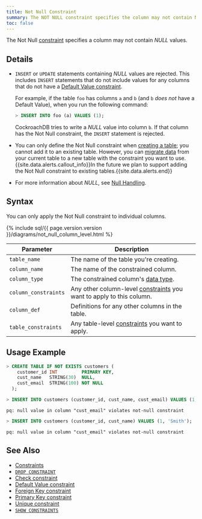 ```yaml
---
title: Not Null Constraint
summary: The NOT NULL constraint specifies the column may not contain NULL values.
toc: false
---
```


The Not Null [constraint](constraints.html) specifies a column may not contain *NULL* values.

<div id="toc"></div>

## Details

- `INSERT` or `UPDATE` statements containing *NULL* values are rejected. This includes `INSERT` statements that do not include values for any columns that do not have a [Default Value constraint](default-value.html). 

  For example, if the table `foo` has columns `a` and `b` (and `b` *does not* have a Default Value), when you run the following command:

  ~~~ sql
  > INSERT INTO foo (a) VALUES (1);
  ~~~

  CockroachDB tries to write a *NULL* value into column `b`. If that column has the Not Null constraint, the `INSERT` statement is rejected.

- You can only define the Not Null constraint when [creating a table](#syntax); you cannot add it to an existing table. However, you can [migrate data](constraints.html#table-migrations-to-add-or-change-immutable-constraints) from your current table to a new table with the constraint you want to use.
  {{site.data.alerts.callout_info}}In the future we plan to support adding the Not Null constraint to existing tables.{{site.data.alerts.end}}

- For more information about *NULL*, see [Null Handling](null-handling.html).

## Syntax

You can only apply the Not Null constraint to individual columns.

<div>
{% include sql/{{ page.version.version }}/diagrams/not_null_column_level.html %}
</div>

| Parameter | Description |
|-----------|-------------|
| `table_name` | The name of the table you're creating. |
| `column_name` | The name of the constrained column. |
| `column_type` | The constrained column's [data type](data-types.html). |
| `column_constraints` | Any other column-level [constraints](constraints.html) you want to apply to this column. |
| `column_def` | Definitions for any other columns in the table. |
| `table_constraints` | Any table-level [constraints](constraints.html) you want to apply. |

## Usage Example

~~~ sql
> CREATE TABLE IF NOT EXISTS customers (
    customer_id INT         PRIMARY KEY,
    cust_name   STRING(30)  NULL,
    cust_email  STRING(100) NOT NULL
  );

> INSERT INTO customers (customer_id, cust_name, cust_email) VALUES (1, 'Smith', NULL);
~~~
~~~
pq: null value in column "cust_email" violates not-null constraint
~~~
~~~ sql
> INSERT INTO customers (customer_id, cust_name) VALUES (1, 'Smith');
~~~
~~~
pq: null value in column "cust_email" violates not-null constraint
~~~

## See Also

- [Constraints](constraints.html)
- [`DROP CONSTRAINT`](drop-constraint.html)
- [Check constraint](check.html)
- [Default Value constraint](default-value.html)
- [Foreign Key constraint](foreign-key.html)
- [Primary Key constraint](primary-key.html)
- [Unique constraint](unique.html)
- [`SHOW CONSTRAINTS`](show-constraints.html)
